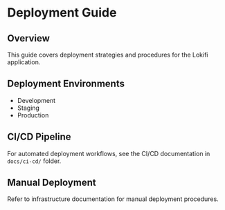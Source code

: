 # Deployment Guide

## Overview
This guide covers deployment strategies and procedures for the Lokifi application.

## Deployment Environments
- Development
- Staging
- Production

## CI/CD Pipeline
For automated deployment workflows, see the CI/CD documentation in `docs/ci-cd/` folder.

## Manual Deployment
Refer to infrastructure documentation for manual deployment procedures.
